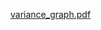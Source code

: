 

[variance_graph.pdf](https://github.com/dodoturkoz/java-projects/files/9891593/variance_graph.pdf)
